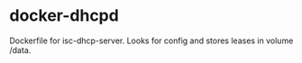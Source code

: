 docker-dhcpd
============

Dockerfile for isc-dhcp-server. Looks for config and stores leases in volume /data.
